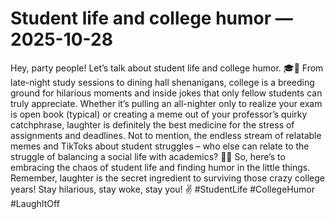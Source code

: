 # Student life and college humor — 2025-10-28

Hey, party people! Let’s talk about student life and college humor. 🎓🤣 From late-night study sessions to dining hall shenanigans, college is a breeding ground for hilarious moments and inside jokes that only fellow students can truly appreciate. Whether it’s pulling an all-nighter only to realize your exam is open book (typical) or creating a meme out of your professor’s quirky catchphrase, laughter is definitely the best medicine for the stress of assignments and deadlines. Not to mention, the endless stream of relatable memes and TikToks about student struggles – who else can relate to the struggle of balancing a social life with academics? 🤷‍♂️ So, here’s to embracing the chaos of student life and finding humor in the little things. Remember, laughter is the secret ingredient to surviving those crazy college years! Stay hilarious, stay woke, stay you! ✌️ #StudentLife #CollegeHumor #LaughItOff